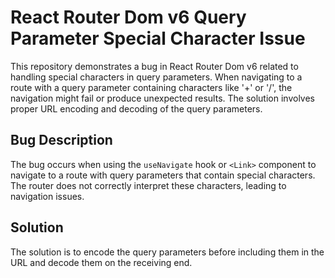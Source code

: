 # React Router Dom v6 Query Parameter Special Character Issue

This repository demonstrates a bug in React Router Dom v6 related to handling special characters in query parameters.  When navigating to a route with a query parameter containing characters like '+' or '/', the navigation might fail or produce unexpected results. The solution involves proper URL encoding and decoding of the query parameters.

## Bug Description

The bug occurs when using the `useNavigate` hook or `<Link>` component to navigate to a route with query parameters that contain special characters.  The router does not correctly interpret these characters, leading to navigation issues.

## Solution

The solution is to encode the query parameters before including them in the URL and decode them on the receiving end.